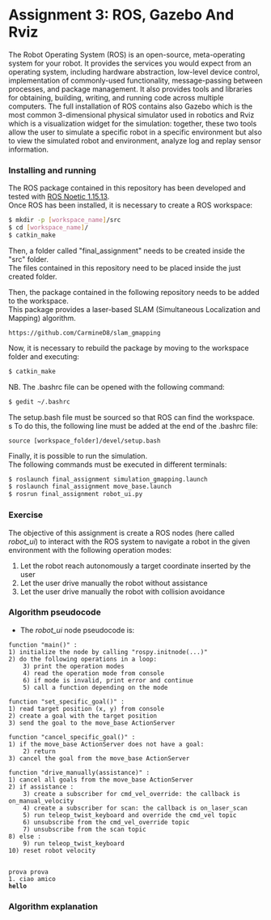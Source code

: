 # Assignment 3: ROS, Gazebo And Rviz

The Robot Operating System (ROS) is an open-source, meta-operating system for your robot. It provides the services you would expect from an operating system, including hardware abstraction, low-level device control, implementation of commonly-used functionality, message-passing between processes, and package management. It also provides tools and libraries for obtaining, building, writing, and running code across multiple computers.
The full installation of ROS contains also Gazebo which is the most common 3-dimensional physical simulator used in robotics and Rviz which is a visualization widget for the simulation: together, these two tools allow the user to simulate a specific robot in a specific environment but also to view the simulated robot and environment, analyze log and replay sensor information.

### Installing and running

The ROS package contained in this repository has been developed and tested with [ROS Noetic 1.15.13](http://wiki.ros.org/noetic/Installation).</br>
Once ROS has been installed, it is necessary to create a ROS workspace:

```bash
$ mkdir -p [workspace_name]/src
$ cd [workspace_name]/
$ catkin_make
```

Then, a folder called "final_assignment" needs to be created inside the "src" folder.</br>
The files contained in this repository need to be placed inside the just created folder.</br>

Then, the package contained in the following repository needs to be added to the workspace.</br>
This package provides a laser-based SLAM (Simultaneous Localization and Mapping) algorithm. </br>
```
https://github.com/CarmineD8/slam_gmapping
```

Now, it is necessary to rebuild the package by moving to the workspace folder and executing:

```bash
$ catkin_make
```

NB. The .bashrc file can be opened with the following command:

```bash
$ gedit ~/.bashrc
```

The setup.bash file must be sourced so that ROS can find the workspace.<br>s
To do this, the following line must be added at the end of the .bashrc file:

```
source [workspace_folder]/devel/setup.bash
```

Finally, it is possible to run the simulation.</br>
The following commands must be executed in different terminals:

```bash
$ roslaunch final_assignment simulation_gmapping.launch
$ roslaunch final_assignment move_base.launch
$ rosrun final_assignment robot_ui.py
```

### Exercise
The objective of this assignment is create a ROS nodes (here called _robot\_ui_) to interact with the ROS system to navigate a robot in the given environment with the following operation modes:</br>
1. Let the robot reach autonomously a target coordinate inserted by the user
2. Let the user drive manually the robot without assistance
3. Let the user drive manually the robot with collision avoidance

### Algorithm pseudocode
- The _robot\_ui_ node pseudocode is:
```
function "main()" :
1) initialize the node by calling "rospy.initnode(...)"
2) do the following operations in a loop:
    3) print the operation modes
    4) read the operation mode from console
    6) if mode is invalid, print error and continue
    5) call a function depending on the mode
```
```
function "set_specific_goal()" :
1) read target position (x, y) from console
2) create a goal with the target position
3) send the goal to the move_base ActionServer

function "cancel_specific_goal()" :
1) if the move_base ActionServer does not have a goal:
    2) return
3) cancel the goal from the move_base ActionServer 
```
```
function "drive_manually(assistance)" :
1) cancel all goals from the move_base ActionServer
2) if assistance :
    3) create a subscriber for cmd_vel_override: the callback is on_manual_velocity
    4) create a subscriber for scan: the callback is on_laser_scan
    5) run teleop_twist_keyboard and override the cmd_vel topic
    6) unsubscribe from the cmd_vel_override topic
    7) unsubscribe from the scan topic
8) else :
    9) run teleop_twist_keyboard
10) reset robot velocity
```

<code> 
prova prova
1. ciao amico
<b>hello</b>
</code>

### Algorithm explanation


